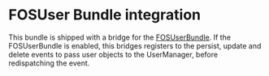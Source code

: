 # FOSUser Bundle integration

This bundle is shipped with a bridge for the [FOSUserBundle](https://github.com/FriendsOfSymfony/FOSUserBundle). If the FOSUserBundle is enabled, this bridges registers to the persist, update and delete events to pass user objects to the UserManager, before redispatching the event. 
